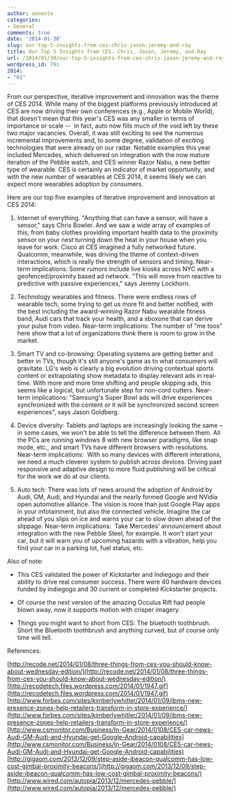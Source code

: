 ```yaml
---
author: aonesto
categories:
- General
comments: true
date: '2014-01-30'
slug: our-top-5-insights-from-ces-chris-jason-jeremy-and-ray
title: Our Top 5 Insights from CES. Chris, Jason, Jeremy, and Ray
url: /2014/01/30/our-top-5-insights-from-ces-chris-jason-jeremy-and-ray
wordpress_id: 791
2014:
- "01"
---
```



From our perspective, iterative improvement and innovation was the theme of CES 2014. While many of the biggest platforms previously introduced at CES are now driving their own conferences (e.g., Apple or Mobile World), that doesn't mean that this year's CES was any smaller in terms of importance or scale --  in fact, auto now fills much of the void left by these two major vacancies. Overall, it was still exciting to see the numerous incremental improvements and, to some degree, validation of exciting technologies that were already on our radar. Notable examples this year included Mercedes, which delivered on integration with the now mature iteration of the Pebble watch, and CES winner Razor Nabu, a new better type of wearable. CES is certainly an indicator of market opportunity, and with the new number of wearables at CES 2014, it seems likely we can expect more wearables adoption by consumers.

Here are our top five examples of iterative improvement and innovation at CES 2014:



	
  1. Internet of everything. "Anything that can have a sensor, will have a sensor," says Chris Bowler. And we saw a wide array of examples of this, from baby clothes providing important health data to the proximity sensor on your nest turning down the heat in your house when you leave for work. Cisco at CES imagined a fully networked future. Qualcomm, meanwhile, was driving the theme of context-driven interactions, which is really the strength of sensors and timing.
Near-term implications: Some rumors include live kiosks across NYC with a geofenced/proximity based ad network. "This will move from reactive to predictive with passive experiences," says Jeremy Lockhorn.

	
  2. Technology wearables and fitness. There were endless rows of wearable tech, some trying to get us more fit and better notified, with the best including the award-winning Razor Nabu wearable fitness band, Audi cars that track your health, and a xboxone that can derive your pulse from video.
Near-term implications: The number of "me toos" here show that a lot of organizations think there is room to grow in the market.

	
  3. Smart TV and co-browsing: Operating systems are getting better and better in TVs, though it's still anyone's game as to what consumers will gravitate. LG's web is clearly a big evolution driving contextual sports content or extrapolating show metadata to display relevant ads in real-time. With more and more time shifting and people skipping ads, this seems like a logical, but unfortunate step for non-cord cutters.
Near-term implications: "Samsung's Super Bowl ads will drive experiences synchronized with the content or it will be synchronized second screen experiences", says Jason Goldberg.

	
  4. Device diversity: Tablets and laptops are increasingly looking the same – in some cases, we won't be able to tell the difference between them. All the PCs are running windows 8 with new browser paradigms, like snap mode, etc., and smart TVs have different browsers with resolutions.
Near-term implications:  With so many devices with different interations, we need a much cleverer system to publish across devices. Driving past responsive and adaptive design to more fluid publishing will be critical for the work we do at our clients.

	
  5. Auto tech: There was lots of news around the adoption of Android by Audi, GM, Audi, and Hyundai and the nearly formed Google and NVidia open automotive alliance. The vision is more than just Google Play apps in your infotainment, but also the connected vehicle. Imagine the car ahead of you slips on ice and warns your car to slow down ahead of the slippage.
Near-term implications:  Take Mercedes’ announcement about integration with the new Pebble SteeI, for example. It won't start your car, but it will warn you of upcoming hazards with a vibration, help you find your car in a parking lot, fuel status, etc.


Also of note:

	
  * This CES validated the power of Kickstarter and Indiegogo and their ability to drive real consumer success. There were 40 hardware devices funded by indiegogo and 30 current or completed Kickstarter projects.


	
  * Of course the next version of the amazing Occulus Rift had people blown away, now it supports motion with crisper imagery.

	
  * Things you might want to short from CES: The bluetooth toothbrush. Short the Bluetooth toothbrush and anything curved, but of course only time will tell.


References:

[http://recode.net/2014/01/08/three-things-from-ces-you-should-know-about-wednesday-edition/](http://recode.net/2014/01/08/three-things-from-ces-you-should-know-about-wednesday-edition/)
[http://recodetech.files.wordpress.com/2014/01/1947.gif](http://recodetech.files.wordpress.com/2014/01/1947.gif)
[http://www.forbes.com/sites/kimberlywhitler/2014/01/09/ibms-new-presence-zones-help-retailers-transform-in-store-experience/](http://www.forbes.com/sites/kimberlywhitler/2014/01/09/ibms-new-presence-zones-help-retailers-transform-in-store-experience/)
[http://www.csmonitor.com/Business/In-Gear/2014/0108/CES-car-news-Audi-GM-Audi-and-Hyundai-get-Google-Android-capabilities](http://www.csmonitor.com/Business/In-Gear/2014/0108/CES-car-news-Audi-GM-Audi-and-Hyundai-get-Google-Android-capabilities)
[http://gigaom.com/2013/12/09/step-aside-ibeacon-qualcomm-has-low-cost-gimbal-proximity-beacons/](http://gigaom.com/2013/12/09/step-aside-ibeacon-qualcomm-has-low-cost-gimbal-proximity-beacons/)
[http://www.wired.com/autopia/2013/12/mercedes-pebble/](http://www.wired.com/autopia/2013/12/mercedes-pebble/)
